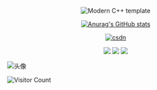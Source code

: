 <div id="title" align=center>

![Modern C++ template][github-sub-title:img]

[![Anurag's GitHub stats](https://github-readme-stats.vercel.app/api?username=WelcomeXiaoAn&show_icons=true&theme=tokyonight)](https://b23.tv/iEJTnPp)

[![csdn](https://dev-docs.csdn.net/assets/img/logo.png)](https://blog.csdn.net/ta683280?spm=1011.2124.3001.5343)

![](https://img.shields.io/badge/喜欢-学习-yellow) 
![](https://img.shields.io/badge/性格-开朗-red) 
![](https://img.shields.io/badge/爱好-编程-red)

</div>

![头像](image/头像.jpg)

![Visitor Count](https://profile-counter.glitch.me/Mq-b/count.svg)

[github-sub-title:img]: https://readme-typing-svg.herokuapp.com?font=Segoe+Script&center=true&lines=WelcomeXiaoAn.
